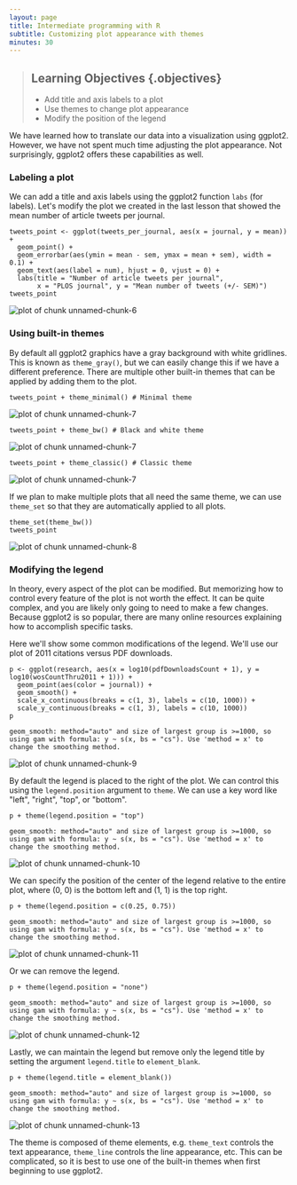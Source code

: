 ```yaml
---
layout: page
title: Intermediate programming with R
subtitle: Customizing plot appearance with themes
minutes: 30
---
```




> ## Learning Objectives {.objectives}
>
> * Add title and axis labels to a plot
> * Use themes to change plot appearance
> * Modify the position of the legend

We have learned how to translate our data into a visualization using ggplot2.
However, we have not spent much time adjusting the plot appearance.
Not surprisingly, ggplot2 offers these capabilities as well.









### Labeling a plot

We can add a title and axis labels using the ggplot2 function `labs` (for labels).
Let's modify the plot we created in the last lesson that showed the mean number of article tweets per journal.


~~~{.r}
tweets_point <- ggplot(tweets_per_journal, aes(x = journal, y = mean)) +
  geom_point() + 
  geom_errorbar(aes(ymin = mean - sem, ymax = mean + sem), width = 0.1) +
  geom_text(aes(label = num), hjust = 0, vjust = 0) +
  labs(title = "Number of article tweets per journal",
       x = "PLOS journal", y = "Mean number of tweets (+/- SEM)")
tweets_point
~~~

<img src="fig/19-ggplot2-themes-unnamed-chunk-6-1.png" title="plot of chunk unnamed-chunk-6" alt="plot of chunk unnamed-chunk-6" style="display: block; margin: auto;" />

### Using built-in themes

By default all ggplot2 graphics have a gray background with white gridlines.
This is known as `theme_gray()`, but we can easily change this if we have a different preference.
There are multiple other built-in themes that can be applied by adding them to the plot.


~~~{.r}
tweets_point + theme_minimal() # Minimal theme
~~~

<img src="fig/19-ggplot2-themes-unnamed-chunk-7-1.png" title="plot of chunk unnamed-chunk-7" alt="plot of chunk unnamed-chunk-7" style="display: block; margin: auto;" />

~~~{.r}
tweets_point + theme_bw() # Black and white theme
~~~

<img src="fig/19-ggplot2-themes-unnamed-chunk-7-2.png" title="plot of chunk unnamed-chunk-7" alt="plot of chunk unnamed-chunk-7" style="display: block; margin: auto;" />

~~~{.r}
tweets_point + theme_classic() # Classic theme
~~~

<img src="fig/19-ggplot2-themes-unnamed-chunk-7-3.png" title="plot of chunk unnamed-chunk-7" alt="plot of chunk unnamed-chunk-7" style="display: block; margin: auto;" />

If we plan to make multiple plots that all need the same theme, we can use `theme_set` so that they are automatically applied to all plots.


~~~{.r}
theme_set(theme_bw())
tweets_point
~~~

<img src="fig/19-ggplot2-themes-unnamed-chunk-8-1.png" title="plot of chunk unnamed-chunk-8" alt="plot of chunk unnamed-chunk-8" style="display: block; margin: auto;" />

### Modifying the legend

In theory, every aspect of the plot can be modified.
But memorizing how to control every feature of the plot is not worth the effect.
It can be quite complex, and you are likely only going to need to make a few changes.
Because ggplot2 is so popular, there are many online resources explaining how to accomplish specific tasks.

Here we'll show some common modifications of the legend.
We'll use our plot of 2011 citations versus PDF downloads.


~~~{.r}
p <- ggplot(research, aes(x = log10(pdfDownloadsCount + 1), y = log10(wosCountThru2011 + 1))) +
  geom_point(aes(color = journal)) +
  geom_smooth() +
  scale_x_continuous(breaks = c(1, 3), labels = c(10, 1000)) +
  scale_y_continuous(breaks = c(1, 3), labels = c(10, 1000))
p
~~~



~~~{.output}
geom_smooth: method="auto" and size of largest group is >=1000, so using gam with formula: y ~ s(x, bs = "cs"). Use 'method = x' to change the smoothing method.

~~~

<img src="fig/19-ggplot2-themes-unnamed-chunk-9-1.png" title="plot of chunk unnamed-chunk-9" alt="plot of chunk unnamed-chunk-9" style="display: block; margin: auto;" />

By default the legend is placed to the right of the plot.
We can control this using the `legend.position` argument to `theme`.
We can use a key word like "left", "right", "top", or "bottom".


~~~{.r}
p + theme(legend.position = "top")
~~~



~~~{.output}
geom_smooth: method="auto" and size of largest group is >=1000, so using gam with formula: y ~ s(x, bs = "cs"). Use 'method = x' to change the smoothing method.

~~~

<img src="fig/19-ggplot2-themes-unnamed-chunk-10-1.png" title="plot of chunk unnamed-chunk-10" alt="plot of chunk unnamed-chunk-10" style="display: block; margin: auto;" />

We can specify the position of the center of the legend relative to the entire plot, where (0, 0) is the bottom left and (1, 1) is the top right.


~~~{.r}
p + theme(legend.position = c(0.25, 0.75))
~~~



~~~{.output}
geom_smooth: method="auto" and size of largest group is >=1000, so using gam with formula: y ~ s(x, bs = "cs"). Use 'method = x' to change the smoothing method.

~~~

<img src="fig/19-ggplot2-themes-unnamed-chunk-11-1.png" title="plot of chunk unnamed-chunk-11" alt="plot of chunk unnamed-chunk-11" style="display: block; margin: auto;" />

Or we can remove the legend.


~~~{.r}
p + theme(legend.position = "none")
~~~



~~~{.output}
geom_smooth: method="auto" and size of largest group is >=1000, so using gam with formula: y ~ s(x, bs = "cs"). Use 'method = x' to change the smoothing method.

~~~

<img src="fig/19-ggplot2-themes-unnamed-chunk-12-1.png" title="plot of chunk unnamed-chunk-12" alt="plot of chunk unnamed-chunk-12" style="display: block; margin: auto;" />

Lastly, we can maintain the legend but remove only the legend title by setting the argument `legend.title` to `element_blank`.


~~~{.r}
p + theme(legend.title = element_blank())
~~~



~~~{.output}
geom_smooth: method="auto" and size of largest group is >=1000, so using gam with formula: y ~ s(x, bs = "cs"). Use 'method = x' to change the smoothing method.

~~~

<img src="fig/19-ggplot2-themes-unnamed-chunk-13-1.png" title="plot of chunk unnamed-chunk-13" alt="plot of chunk unnamed-chunk-13" style="display: block; margin: auto;" />

The theme is composed of theme elements, e.g. `theme_text` controls the text appearance, `theme_line` controls the line appearance, etc.
This can be complicated, so it is best to use one of the built-in themes when first beginning to use ggplot2.
